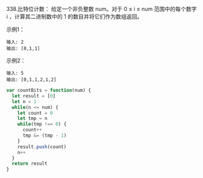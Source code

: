 338.比特位计数：
给定一个非负整数 num。对于 0 ≤ i ≤ num 范围中的每个数字 i ，计算其二进制数中的 1 的数目并将它们作为数组返回。

示例1：
```
输入: 2
输出: [0,1,1]
```

示例2：
```
输入: 5
输出: [0,1,1,2,1,2]
```

```js
var countBits = function(num) {
  let result = [0]
  let n = 1
  while(n <= num) {
    let count = 0
    let tmp = n
    while(tmp !== 0) {
      count++
      tmp &= (tmp - 1)
    }
    result.push(count)
    n++
  }
  return result
}
```